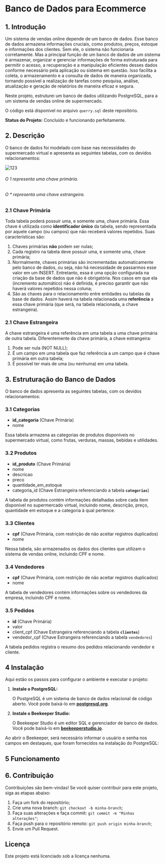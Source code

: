 # Banco de Dados para Ecommerce

## 1. Introdução

Um sistema de vendas online depende de um banco de dados. Esse banco de dados armazena informações cruciais, como produtos, preços, estoque e informações dos clientes. Sem ele, o sistema não funcionaria corretamente. Mas a principal função de um banco de dados de um sistema é armazenar, organizar e gerenciar informações de forma estruturada para permitir o acesso, a recuperação e a manipulação eficientes desses dados conforme necessário pela aplicação ou sistema em questão. Isso facilita a coleta, o armazenamento e a consulta de dados de maneira organizada, tornando possível a realização de tarefas como pesquisa, análise, atualização e geração de relatórios de maneira eficaz e segura.

Neste projeto, estruturei um banco de dados utilizando PostgreSQL, para a um sistema de vendas online de supermercado.

O código está disponível no arquivo `querry.sql` deste repositório.

**Status do Projeto:** Concluído e funcionando perfeitamente.

## 2. Descrição

O banco de dados foi modelado com base nas necessidades do supermercado virtual e apresenta as seguintes tabelas, com os devidos relacionamentos:

![123](https://github.com/JonathanBarr0s/PostgreSQL/assets/132490863/74d715e9-2af8-49c1-81d8-921f25b539cd)

###### *O 1 representa uma chave primária.*

###### *O * representa uma chave estrangeira.*

### 2.1 Chave Primária

Toda tabela poderá possuir uma, e somente uma, chave primária. Essa chave é utilizada como **identificador único** da tabela, sendo representada por aquele campo (ou campos) que não receberá valores repetidos. Suas características são:

1. Chaves primárias **não** podem ser nulas;
2. Cada registro na tabela deve possuir uma, e somente uma, chave primária;
3. Normalmente, chaves primárias são incrementadas automaticamente pelo banco de dados, ou seja, não há necessidade de passarmos esse valor em um INSERT. Entretanto, essa é uma opção configurada na criação da base de dados que não é obrigatória. Nos casos em que ela (incremento automático) não é definida, é preciso garantir que não haverá valores repetidos nessa coluna;
4. São as chaves para o relacionamento entre entidades ou tabelas da base de dados. Assim haverá na tabela relacionada uma **referência** a essa chave primária (que será, na tabela relacionada, a chave estrangeira).

### 2.1 Chave Estrangeira

A chave estrangeira é uma referência em uma tabela a uma chave primária de outra tabela. Diferentemente da chave primária, a chave estrangeira:

1. Pode ser nula (NOT NULL);
2. É um campo em uma tabela que faz referência a um campo que é chave primária em outra tabela;
3. É possível ter mais de uma (ou nenhuma) em uma tabela.

## 3. ****Estruturação do Banco de Dados****

O banco de dados apresenta as seguintes tabelas, com os devidos relacionamentos:

### 3.1 Categorias

- **id_categoria** (Chave Primária)
- nome

Essa tabela armazena as categorias de produtos disponíveis no supermercado virtual, como frutas, verduras, massas, bebidas e utilidades.

### 3.2 Produtos

- **id_produto** (Chave Primária)
- nome
- descricao
- preco
- quantidade_em_estoque
- categoria_id (Chave Estrangeira referenciando a tabela **`categorias`**)

A tabela de produtos contém informações detalhadas sobre cada item disponível no supermercado virtual, incluindo nome, descrição, preço, quantidade em estoque e a categoria à qual pertence.

### 3.3 Clientes

- **cpf** (Chave Primária, com restrição de não aceitar registros duplicados)
- nome

Nessa tabela, são armazenados os dados dos clientes que utilizam o sistema de vendas online, incluindo CPF e nome.

### 3.4 Vendedores

- **cpf** (Chave Primária, com restrição de não aceitar registros duplicados)
- nome

A tabela de vendedores contém informações sobre os vendedores da empresa, incluindo CPF e nome.

### 3.5 Pedidos

- **id** (Chave Primária)
- valor
- client_cpf (Chave Estrangeira referenciando a tabela **`clientes`**)
- vendedor_cpf (Chave Estrangeira referenciando a tabela `vendedores`)

A tabela pedidos registra o resumo dos pedidos relacionando vendedor e cliente.

## 4 Instalação

Aqui estão os passos para configurar o ambiente e executar o projeto:

1. **Instale o PostgreSQL:**

    O PostgreSQL é um sistema de banco de dados relacional de código aberto. Você pode baixá-lo em **[postgresql.org](https://www.postgresql.org/download/)**.

2. **Instale o Beekeeper Studio:**

    O Beekeeper Studio é um editor SQL e gerenciador de banco de dados. Você pode baixá-lo em **[beekeeperstudio.io](https://www.beekeeperstudio.io/)**.

Ao abrir o Beekeeper, será necessário informar o usuário e senha nos campos em destaques, que foram fornecidos na instalação do PostgreSQL:
    


## 5 Funcionamento

## 6. Contribuição
Contribuições são bem-vindas! Se você quiser contribuir para este projeto, siga as etapas abaixo:
1. Faça um fork do repositório;
2. Crie uma nova branch: `git checkout -b minha-branch`;
3. Faça suas alterações e faça commit: `git commit -m "Minhas alterações"`;
4. Faça push para o repositório remoto: `git push origin minha-branch`;
5. Envie um Pull Request.

## Licença
Este projeto está licenciado sob a licença nenhuma.
